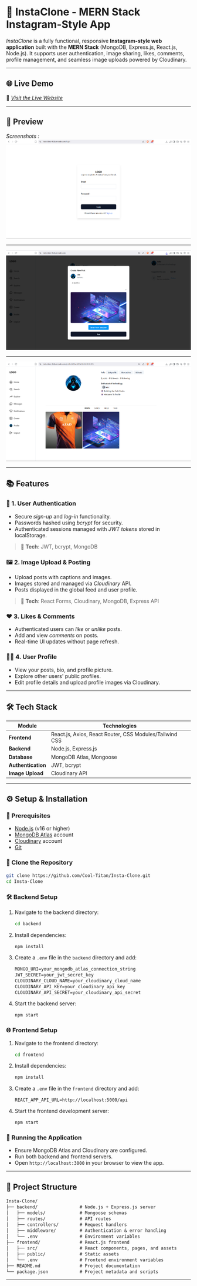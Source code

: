 # 📸 InstaClone - MERN Stack Instagram-Style App

*InstaClone* is a fully functional, responsive **Instagram-style web application** built with the **MERN Stack** (MongoDB, Express.js, React.js, Node.js). It supports user authentication, image sharing, likes, comments, profile management, and seamless image uploads powered by Cloudinary.

---

## 🌐 Live Demo

🚀 [*Visit the Live Website*](https://insta-clone-95zl.onrender.com/)

---

## 📸 Preview

*Screenshots :*
![Landing Page of Site](landing.png)

---

![New Post](post.png)

---

![Profile page](profile.png)

---

## 📚 Features

### 👤 1. User Authentication
- Secure *sign-up* and *log-in* functionality.
- Passwords hashed using *bcrypt* for security.
- Authenticated sessions managed with *JWT tokens* stored in localStorage.

> 🔐 **Tech**: JWT, bcrypt, MongoDB

### 🖼 2. Image Upload & Posting
- Upload posts with captions and images.
- Images stored and managed via *Cloudinary* API.
- Posts displayed in the global feed and user profile.

> 🔧 **Tech**: React Forms, Cloudinary, MongoDB, Express API

### ❤ 3. Likes & Comments
- Authenticated users can *like* or *unlike* posts.
- Add and view *comments* on posts.
- Real-time UI updates without page refresh.

### 🙍‍♂ 4. User Profile
- View your posts, bio, and profile picture.
- Explore other users' public profiles.
- Edit profile details and upload profile images via Cloudinary.

---

## 🛠 Tech Stack

| Module            | Technologies                                      |
|-------------------|--------------------------------------------------|
| **Frontend**      | React.js, Axios, React Router, CSS Modules/Tailwind CSS |
| **Backend**       | Node.js, Express.js                              |
| **Database**      | MongoDB Atlas, Mongoose                          |
| **Authentication** | JWT, bcrypt                                      |
| **Image Upload**  | Cloudinary API                                   |

---

## ⚙ Setup & Installation

### 📝 Prerequisites
- [Node.js](https://nodejs.org/) (v16 or higher)
- [MongoDB Atlas](https://www.mongodb.com/cloud/atlas) account
- [Cloudinary](https://cloudinary.com/) account
- [Git](https://git-scm.com/)

### 📁 Clone the Repository
```bash
git clone https://github.com/Cool-Titan/Insta-Clone.git
cd Insta-Clone
```

### 🛠 Backend Setup
1. Navigate to the backend directory:
   ```bash
   cd backend
   ```
2. Install dependencies:
   ```bash
   npm install
   ```
3. Create a `.env` file in the `backend` directory and add:
   ```env
   MONGO_URI=your_mongodb_atlas_connection_string
   JWT_SECRET=your_jwt_secret_key
   CLOUDINARY_CLOUD_NAME=your_cloudinary_cloud_name
   CLOUDINARY_API_KEY=your_cloudinary_api_key
   CLOUDINARY_API_SECRET=your_cloudinary_api_secret
   ```
4. Start the backend server:
   ```bash
   npm start
   ```

### 🌐 Frontend Setup
1. Navigate to the frontend directory:
   ```bash
   cd frontend
   ```
2. Install dependencies:
   ```bash
   npm install
   ```
3. Create a `.env` file in the `frontend` directory and add:
   ```env
   REACT_APP_API_URL=http://localhost:5000/api
   ```
4. Start the frontend development server:
   ```bash
   npm start
   ```

### 🚀 Running the Application
- Ensure MongoDB Atlas and Cloudinary are configured.
- Run both backend and frontend servers.
- Open `http://localhost:3000` in your browser to view the app.

---

## 📂 Project Structure

```
Insta-Clone/
├── backend/                # Node.js + Express.js server
│   ├── models/             # Mongoose schemas
│   ├── routes/             # API routes
│   ├── controllers/        # Request handlers
│   ├── middleware/         # Authentication & error handling
│   └── .env                # Environment variables
├── frontend/               # React.js frontend
│   ├── src/                # React components, pages, and assets
│   ├── public/             # Static assets
│   └── .env                # Frontend environment variables
├── README.md               # Project documentation
└── package.json            # Project metadata and scripts
```

---

